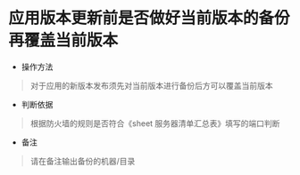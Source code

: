 # 应用版本更新前是否做好当前版本的备份再覆盖当前版本

- 操作方法
> 对于应用的新版本发布须先对当前版本进行备份后方可以覆盖当前版本


- 判断依据
> 根据防火墙的规则是否符合《sheet 服务器清单汇总表》填写的端口判断

- 备注
> 请在备注输出备份的机器/目录

